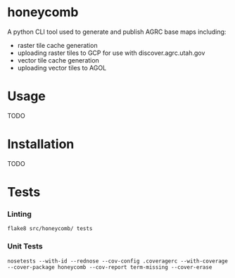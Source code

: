 # honeycomb
A python CLI tool used to generate and publish AGRC base maps including:
- raster tile cache generation
- uploading raster tiles to GCP for use with discover.agrc.utah.gov
- vector tile cache generation
- uploading vector tiles to AGOL

# Usage
TODO

# Installation
TODO

# Tests
### Linting
`flake8 src/honeycomb/ tests`

### Unit Tests
`nosetests --with-id --rednose --cov-config .coveragerc --with-coverage --cover-package honeycomb --cov-report term-missing --cover-erase`
